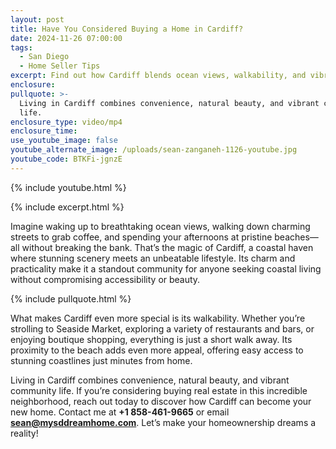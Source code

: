 ```yaml
---
layout: post
title: Have You Considered Buying a Home in Cardiff?
date: 2024-11-26 07:00:00
tags:
  - San Diego
  - Home Seller Tips
excerpt: Find out how Cardiff blends ocean views, walkability, and vibrant living.
enclosure:
pullquote: >-
  Living in Cardiff combines convenience, natural beauty, and vibrant community
  life.
enclosure_type: video/mp4
enclosure_time:
use_youtube_image: false
youtube_alternate_image: /uploads/sean-zanganeh-1126-youtube.jpg
youtube_code: BTKFi-jgnzE
---
```

{% include youtube.html %}

{% include excerpt.html %}

Imagine waking up to breathtaking ocean views, walking down charming streets to grab coffee, and spending your afternoons at pristine beaches—all without breaking the bank. That’s the magic of Cardiff, a coastal haven where stunning scenery meets an unbeatable lifestyle. Its charm and practicality make it a standout community for anyone seeking coastal living without compromising accessibility or beauty.

{% include pullquote.html %}

What makes Cardiff even more special is its walkability. Whether you’re strolling to Seaside Market, exploring a variety of restaurants and bars, or enjoying boutique shopping, everything is just a short walk away. Its proximity to the beach adds even more appeal, offering easy access to stunning coastlines just minutes from home.

Living in Cardiff combines convenience, natural beauty, and vibrant community life. If you’re considering buying real estate in this incredible neighborhood, reach out today to discover how Cardiff can become your new home. Contact me at **\+1 858-461-9665** or email [**sean@mysddreamhome.com**](mailto:sean@mysddreamhome.com). Let’s make your homeownership dreams a reality!